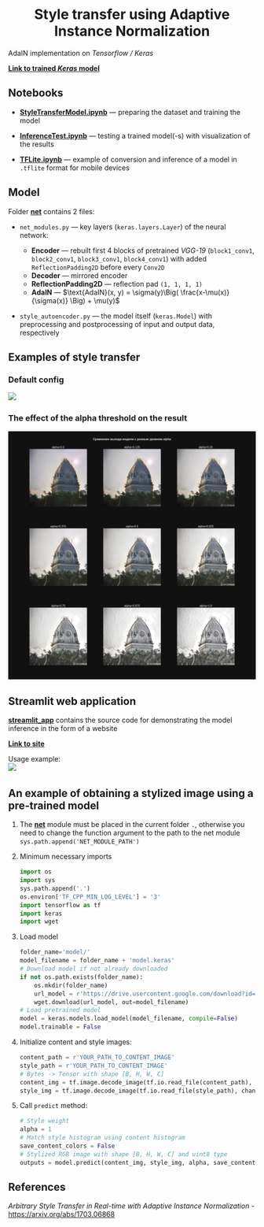 # <center>Style transfer using Adaptive Instance Normalization
AdaIN implementation on *Tensorflow / Keras*

[<b>Link to trained <i>Keras</i> model</b>](https://drive.google.com/file/d/1N0t6uhtO4W9tlLvTGLqm_y5beZQmu7sk/view?usp=drive_link)
## Notebooks
* [<b>StyleTransferModel.ipynb</b>](StyleTransferModel.ipynb) — preparing the dataset and training the model

* [<b>InferenceTest.ipynb</b>](InferenceTest.ipynb) — testing a trained model(-s) with visualization of the results

* [<b>TFLite.ipynb</b>]() — example of conversion and inference of a model in `.tflite` format for mobile devices

## Model
Folder [<b>net</b>](net) contains 2 files:
* `net_modules.py` — key layers (`keras.layers.Layer`) of the neural network: 
    * **Encoder** — rebuilt first 4 blocks of pretrained *VGG-19* (`block1_conv1`, `block2_conv1`, `block3_conv1`, `block4_conv1`) with added `ReflectionPadding2D` before every `Conv2D`
    * **Decoder** — mirrored encoder
    * **ReflectionPadding2D** — reflection pad `(1, 1, 1, 1)`
    * **AdaIN** — $\text{AdaIN}(x, y) = \sigma(y)\Big( \frac{x-\mu(x)}{\sigma(x)} \Big) + \mu(y)$

* `style_autoencoder.py` — the model itself (`keras.Model`) with preprocessing and postprocessing of input and output data, respectively

## Examples of style transfer
### Default config
![](examples/style_model_5_False.png)
### The effect of the alpha threshold on the result
![](examples/alpha_thresholds.png)
## Streamlit web application
[<b>streamlit_app</b>](streamlit_app) contains the source code for demonstrating the model inference  in the form of a website

[<b>Link to site</b>](https://image-style-transfer-adain.streamlit.app/)

Usage example:  
![](examples/demo.gif)
## An example of obtaining a stylized image using a pre-trained model
1. The [<b>net</b>](net) module must be placed in the current folder `.`, otherwise you need to change the function argument to the path to the net module `sys.path.append('NET_MODULE_PATH')`

2. Minimum necessary imports
    ```py
    import os
    import sys
    sys.path.append('.')
    os.environ['TF_CPP_MIN_LOG_LEVEL'] = '3'
    import tensorflow as tf
    import keras
    import wget
    ```
3. Load model
    ```py
    folder_name='model/'
    model_filename = folder_name + 'model.keras'
    # Download model if not already downloaded
    if not os.path.exists(folder_name): 
        os.mkdir(folder_name)
        url_model = r'https://drive.usercontent.google.com/download?id=1N0t6uhtO4W9tlLvTGLqm_y5beZQmu7sk&export=download&confirm=yes'
        wget.download(url_model, out=model_filename)
    # Load pretrained model
    model = keras.models.load_model(model_filename, compile=False)
    model.trainable = False
    ```

4. Initialize content and style images:
    ```py
    content_path = r'YOUR_PATH_TO_CONTENT_IMAGE'
    style_path = r'YOUR_PATH_TO_CONTENT_IMAGE'
    # Bytes -> Tensor with shape [B, H, W, C]
    content_img = tf.image.decode_image(tf.io.read_file(content_path), channels=3)[tf.newaxis, ...]
    style_img = tf.image.decode_image(tf.io.read_file(style_path), channels=3)[tf.newaxis, ...]
    ```

5. Call `predict` method:
    ```py
    # Style weight
    alpha = 1
    # Match style histogram using content histogram
    save_content_colors = False
    # Stylized RGB image with shape [B, H, W, C] and uint8 type 
    outputs = model.predict(content_img, style_img, alpha, save_content_colors)
    ```
    
## References
*Arbitrary Style Transfer in Real-time with Adaptive Instance Normalization* - https://arxiv.org/abs/1703.06868